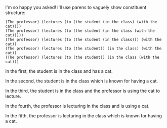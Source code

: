I'm so happy you asked! I'll use parens to vaguely show constituent structure:

    (The professor) (lectures (to (the student (in the class) (with the cat))))
    (The professor) (lectures (to (the student (in the class (with the cat)))))
    (The professor) (lectures (to (the student (in the class))) (with the cat))
    (The professor) (lectures (to (the student)) (in the class) (with the cat))
    (The professor) (lectures (to (the student)) (in the class (with the cat)))

In the first, the student is in the class and has a cat.

In the second, the student is in the class which is known for having a cat.

In the third, the student is in the class and the professor is using the cat to
lecture.

In the fourth, the professor is lecturing in the class and is using a cat.

In the fifth, the professor is lecturing in the class which is known for having
a cat.
